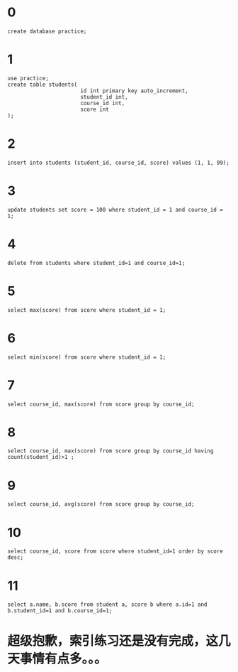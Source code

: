 # 0
    create database practice;
# 1
    use practice;
    create table students(
                           id int primary key auto_increment,
                           student_id int,
                           course_id int,
                           score int
    );
# 2
    insert into students (student_id, course_id, score) values (1, 1, 99);
# 3
    update students set score = 100 where student_id = 1 and course_id = 1;
# 4
    delete from students where student_id=1 and course_id=1;
# 5
    select max(score) from score where student_id = 1;
# 6
    select min(score) from score where student_id = 1;
# 7
    select course_id, max(score) from score group by course_id;
# 8
    select course_id, max(score) from score group by course_id having count(student_id)>1 ;
# 9
    select course_id, avg(score) from score group by course_id;
# 10
    select course_id, score from score where student_id=1 order by score desc;
# 11
    select a.name, b.score from student a, score b where a.id=1 and b.student_id=1 and b.course_id=1;
# 超级抱歉，索引练习还是没有完成，这几天事情有点多。。。

